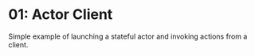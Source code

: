 # 01: Actor Client

Simple example of launching a stateful actor and invoking actions from a client.
